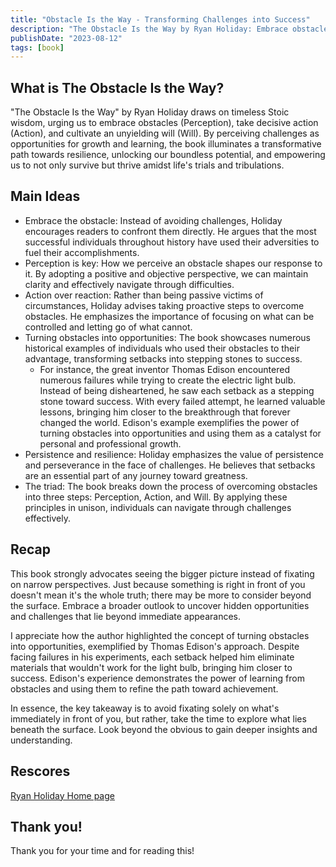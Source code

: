 ```yaml
---
title: "Obstacle Is the Way - Transforming Challenges into Success"
description: "The Obstacle Is the Way by Ryan Holiday: Embrace obstacles, take action, and cultivate an unyielding will to thrive amidst challenges. 📚💪🚀"
publishDate: "2023-08-12"
tags: [book]
---
```


## What is The Obstacle Is the Way?

"The Obstacle Is the Way" by Ryan Holiday draws on timeless Stoic wisdom, urging us to embrace obstacles (Perception), take decisive action (Action), and cultivate an unyielding will (Will). By perceiving challenges as opportunities for growth and learning, the book illuminates a transformative path towards resilience, unlocking our boundless potential, and empowering us to not only survive but thrive amidst life's trials and tribulations.

## Main Ideas

- Embrace the obstacle: Instead of avoiding challenges, Holiday encourages readers to confront them directly. He argues that the most successful individuals throughout history have used their adversities to fuel their accomplishments.
- Perception is key: How we perceive an obstacle shapes our response to it. By adopting a positive and objective perspective, we can maintain clarity and effectively navigate through difficulties.
- Action over reaction: Rather than being passive victims of circumstances, Holiday advises taking proactive steps to overcome obstacles. He emphasizes the importance of focusing on what can be controlled and letting go of what cannot.
- Turning obstacles into opportunities: The book showcases numerous historical examples of individuals who used their obstacles to their advantage, transforming setbacks into stepping stones to success.
  - For instance, the great inventor Thomas Edison encountered numerous failures while trying to create the electric light bulb. Instead of being disheartened, he saw each setback as a stepping stone toward success. With every failed attempt, he learned valuable lessons, bringing him closer to the breakthrough that forever changed the world. Edison's example exemplifies the power of turning obstacles into opportunities and using them as a catalyst for personal and professional growth.
- Persistence and resilience: Holiday emphasizes the value of persistence and perseverance in the face of challenges. He believes that setbacks are an essential part of any journey toward greatness.
- The triad: The book breaks down the process of overcoming obstacles into three steps: Perception, Action, and Will. By applying these principles in unison, individuals can navigate through challenges effectively.

## Recap

This book strongly advocates seeing the bigger picture instead of fixating on narrow perspectives. Just because something is right in front of you doesn't mean it's the whole truth; there may be more to consider beyond the surface. Embrace a broader outlook to uncover hidden opportunities and challenges that lie beyond immediate appearances.

I appreciate how the author highlighted the concept of turning obstacles into opportunities, exemplified by Thomas Edison's approach. Despite facing failures in his experiments, each setback helped him eliminate materials that wouldn't work for the light bulb, bringing him closer to success. Edison's experience demonstrates the power of learning from obstacles and using them to refine the path toward achievement.

In essence, the key takeaway is to avoid fixating solely on what's immediately in front of you, but rather, take the time to explore what lies beneath the surface. Look beyond the obvious to gain deeper insights and understanding.

## Rescores

[Ryan Holiday Home page](https://ryanholiday.net/)

## Thank you!

Thank you for your time and for reading this!
